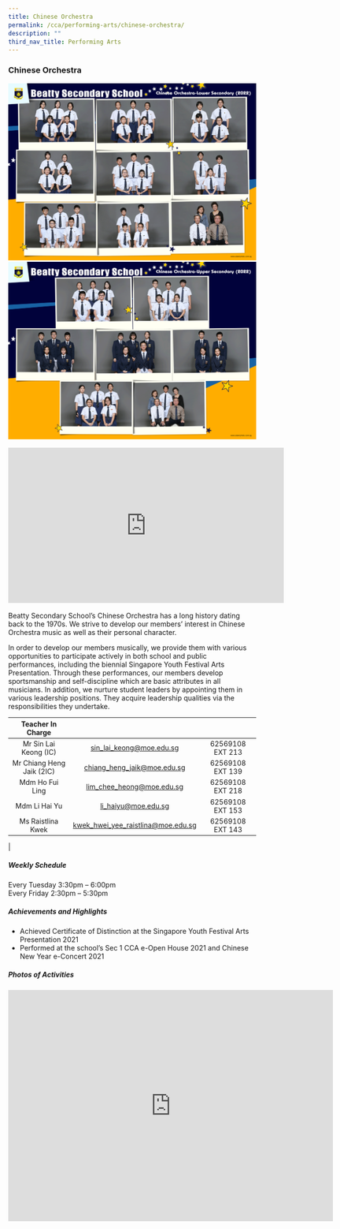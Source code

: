 ```yaml
---
title: Chinese Orchestra
permalink: /cca/performing-arts/chinese-orchestra/
description: ""
third_nav_title: Performing Arts
---
```

### **Chinese Orchestra**
![CO Lower Secondary](/images/CCA%202022/chinese-orchestra-lower-secondary.png)
<br>
![CO Upper Secondary](/images/CCA%202022/chinese-orchestra-upper-secondary.png)

<iframe allowfullscreen="" allow="accelerometer; autoplay; clipboard-write; encrypted-media; gyroscope; picture-in-picture" frameborder="0" title="Beatty Secondary School - Chinese Orchestra" src="https://www.youtube.com/embed/Aa4cTbcGowk" height="315" width="560"></iframe>

Beatty Secondary School’s Chinese Orchestra has a long history dating back to the 1970s. We strive to develop our members’ interest in Chinese Orchestra music as well as their personal character.  
  
In order to develop our members musically, we provide them with various opportunities to participate actively in both school and public performances, including the biennial Singapore Youth Festival Arts Presentation. Through these performances, our members develop sportsmanship and self-discipline which are basic attributes in all musicians. In addition, we nurture student leaders by appointing them in various leadership positions. They acquire leadership qualities via the responsibilities they undertake.

| Teacher In Charge |  |  |
|:---:|:---:|:---:|
| Mr Sin Lai Keong (IC) |	sin_lai_keong@moe.edu.sg |	62569108 EXT 213 |
| Mr Chiang Heng Jaik (2IC) |	chiang_heng_jaik@moe.edu.sg |	62569108 EXT 139 |
| Mdm Ho Fui Ling |	lim_chee_heong@moe.edu.sg |	62569108 EXT 218 |
| Mdm Li Hai Yu |	li_haiyu@moe.edu.sg |	62569108 EXT 153 |
| Ms Raistlina Kwek |	kwek_hwei_yee_raistlina@moe.edu.sg |	62569108 EXT 143 |
|

##### **Weekly Schedule**
Every Tuesday 3:30pm – 6:00pm  <br>
Every Friday 2:30pm – 5:30pm

##### **Achievements and Highlights**
*   Achieved Certificate of Distinction at the Singapore Youth Festival Arts Presentation 2021  
*   Performed at the school’s Sec 1 CCA e-Open House 2021 and Chinese New Year e-Concert 2021

##### **Photos of Activities**

<iframe allowfullscreen="true" height="469" width="660" frameborder="0" src="https://docs.google.com/presentation/d/e/2PACX-1vQou7EbztZ1zr5WGrCYMlEwxZJxEfHyhMYP45WKKZIKeJFzSrGyr0F_IV4MSEMyYTUA4Kl98lR42htV/embed?start=false&amp;loop=false&amp;delayms=3000"></iframe>